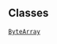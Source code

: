 ---
---
## Classes

<a href="../object/ByteArray.html#ByteArray"
target="main"><code>ByteArray</code></a>  
